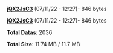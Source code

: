 [**jQX2JsC3**](/data/jQX2JsC3.txt) (07/11/22 - 12:27)- 846 bytes

[**jQX2JsC3**](/data/jQX2JsC3.txt) (07/11/22 - 12:27)- 846 bytes

**Total Datas**: 2036

**Total Size**: 11.74 MB / 11.7 MB